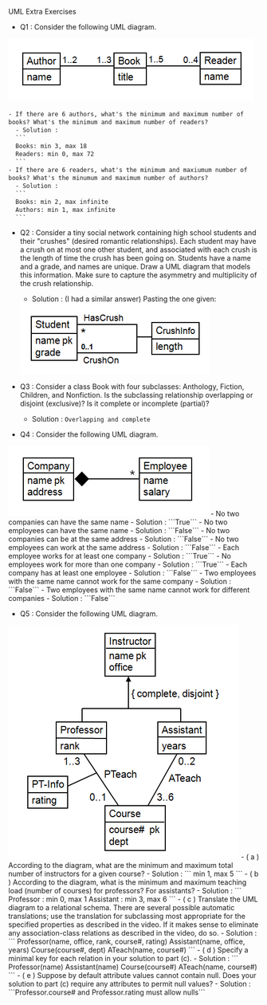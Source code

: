 UML Extra Exercises
  - Q1 :  Consider the following UML diagram.
  <img src= "images/UMLEXCERCISES1.png">

    - If there are 6 authors, what's the minimum and maximum number of books? What's the minimum and maximum number of readers?
      - Solution :
      ```
      Books: min 3, max 18
      Readers: min 0, max 72
      ```
    - If there are 6 readers, what's the minimum and maxiumum number of books? What's the minumum and maximum number of authors?
      - Solution :
      ```
      Books: min 2, max infinite
      Authors: min 1, max infinite
      ```

  - Q2 : Consider a tiny social network containing high school students and their "crushes" (desired romantic relationships). Each student may have a crush on at most one other student, and associated with each crush is the length of time the crush has been going on. Students have a name and a grade, and names are unique. Draw a UML diagram that models this information. Make sure to capture the asymmetry and multiplicity of the crush relationship.
    - Solution : (I had a similar answer) Pasting the one given:
    <img src= "images/UMLEXCERCISES4.png">

  - Q3 : Consider a class Book with four subclasses: Anthology, Fiction, Children, and Nonfiction. Is the subclassing relationship overlapping or disjoint (exclusive)? Is it complete or incomplete (partial)?
    - Solution : ```Overlapping and complete```

  - Q4 : Consider the following UML diagram.
  <img src= "images/UMLEXCERCISES2.png">
    - No two companies can have the same name
      - Solution : ```True```
    - No two employees can have the same name
      - Solution : ```False```
    - No two companies can be at the same address
      - Solution : ```False```
    - No two employees can work at the same address
      - Solution : ```False```
    - Each employee works for at least one company
      - Solution : ```True```
    - No employees work for more than one company
      - Solution : ```True```
    - Each company has at least one employee
      - Solution : ```False```
    - Two employees with the same name cannot work for the same company
      - Solution : ```False```
    - Two employees with the same name cannot work for different companies
      - Solution : ```False```

  - Q5 : Consider the following UML diagram.
  <img src= "images/UMLEXCERCISES3.png">
    - ( a ) According to the diagram, what are the minimum and maximum total number of instructors for a given course?
      - Solution :
      ```
      min 1, max 5
      ```
    - ( b ) According to the diagram, what is the minimum and maximum teaching load (number of courses) for professors? For assistants?
      - Solution :
      ```
      Professor : min 0, max 1
      Assistant : min 3, max 6
      ```
    - ( c ) Translate the UML diagram to a relational schema. There are several possible automatic translations; use the translation for subclassing most appropriate for the specified properties as described in the video. If it makes sense to eliminate any association-class relations as described in the video, do so.
      - Solution :
      ```
      Professor(name, office, rank, course#, rating)
      Assistant(name, office, years)
      Course(course#, dept)
      ATeach(name, course#)
      ```
    - ( d ) Specify a minimal key for each relation in your solution to part (c).
      - Solution :
      ```
      Professor(name)
      Assistant(name)
      Course(course#)
      ATeach(name, course#)
      ```
    - ( e ) Suppose by default attribute values cannot contain null. Does your solution to part (c) require any attributes to permit null values?
      - Solution : ```Professor.course# and Professor.rating must allow nulls```
